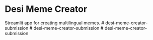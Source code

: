 # Desi Meme Creator

Streamlit app for creating multilingual memes.
#   d e s i - m e m e - c r e a t o r - s u b m i s s i o n  
 #   d e s i - m e m e - c r e a t o r - s u b m i s s i o n  
 #   d e s i - m e m e - c r e a t o r - s u b m i s s i o n  
 